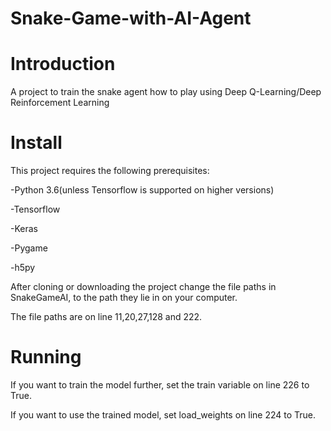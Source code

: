 # Snake-Game-with-AI-Agent
# Introduction
A project to train the snake agent how to play using Deep Q-Learning/Deep Reinforcement Learning

# Install
This project requires the following prerequisites:

  -Python 3.6(unless Tensorflow is supported on higher versions)
  
  -Tensorflow
  
  -Keras
  
  -Pygame
  
  -h5py
  
After cloning or downloading the project change the file paths in SnakeGameAI, to the path they lie in on your computer.

The file paths are on line 11,20,27,128 and 222.
# Running
If you want to train the model further, set the train variable on line 226 to True.

If you want to use the trained model, set load_weights on line 224 to True.
